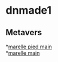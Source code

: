 # dnmade1

## Metavers

*[marelle pied main](marelle_pieds-mains.html)
<br>
*[marelle main](marelle_pieds.html)

